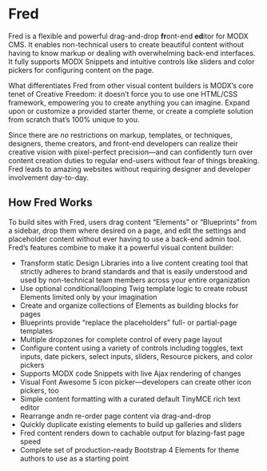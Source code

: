 # Fred
Fred is a flexible and powerful drag-and-drop **fr**ont-end **ed**itor for MODX CMS. It enables non-technical users to create beautiful content without having to know markup or dealing with overwhelming back-end interfaces. It fully supports MODX Snippets and intuitive controls like sliders and color pickers for configuring content on the page. 

What differentiates Fred from other visual content builders is MODX’s core tenet of Creative Freedom: it doesn’t force you to use one HTML/CSS framework, empowering you to create anything you can imagine. Expand upon or customize a provided starter theme, or create a complete solution from scratch that’s 100% unique to you. 

Since there are _no_ restrictions on markup, templates, or techniques, designers, theme creators, and front-end developers can realize their creative vision with pixel-perfect precision—and can confidently turn over content creation duties to regular end-users without fear of things breaking. Fred leads to amazing websites without requiring designer and developer involvement day-to-day.

## How Fred Works
To build sites with Fred, users drag content “Elements” or “Blueprints” from a sidebar, drop them where desired on a page, and edit the settings and placeholder content without ever having to use a back-end admin tool. Fred’s features combine to make it a powerful visual content builder:

- Transform static Design Libraries into a live content creating tool that strictly adheres to brand standards and that is easily understood and used by non-technical team members across your entire organization
- Use optional conditional/looping Twig template logic to create robust Elements limited only by your imagination
- Create and organize collections of Elements as building blocks for pages
- Blueprints provide “replace the placeholders” full- or partial-page templates
- Multiple dropzones for complete control of every page layout
- Configure content using a variety of controls including toggles, text inputs, date pickers, select inputs, sliders, Resource pickers, and color pickers
- Supports MODX code Snippets with live Ajax rendering of changes
- Visual Font Awesome 5 icon picker—developers can create other icon pickers, too 
- Simple content formatting with a curated default TinyMCE rich text editor
- Rearrange andn re-order page content via drag-and-drop
- Quickly duplicate existing elements to build up galleries and sliders
- Fred content renders down to cachable output for blazing-fast page speed
- Complete set of production-ready Bootstrap 4 Elements for theme authors to use as a starting point